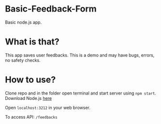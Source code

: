 # Basic-Feedback-Form
Basic node.js app.

# What is that?
This app saves user feedbacks. This is a demo and may have bugs, errors, no safety checks.

# How to use?
Clone repo and in the folder open terminal and start server using `npm start`. Download Node.js [here](https://nodejs.org/en/)

Open `localhost:3212` in your web browser.

To access API: `/feedbacks`
